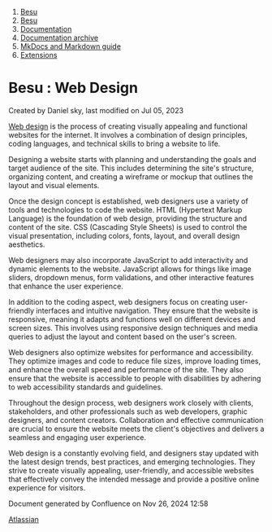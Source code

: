 1. [Besu](index.html)
2. [Besu](Besu_22151173.html)
3. [Documentation](Documentation_22154225.html)
4. [Documentation archive](Documentation-archive_22154272.html)
5. [MkDocs and Markdown guide](MkDocs-and-Markdown-guide_22154269.html)
6. [Extensions](Extensions_22154270.html)

# Besu : Web Design

Created by Daniel sky, last modified on Jul 05, 2023

[Web design](https://www.janbaskdigitaldesign.com/) is the process of creating visually appealing and functional websites for the internet. It involves a combination of design principles, coding languages, and technical skills to bring a website to life.

Designing a website starts with planning and understanding the goals and target audience of the site. This includes determining the site's structure, organizing content, and creating a wireframe or mockup that outlines the layout and visual elements.

Once the design concept is established, web designers use a variety of tools and technologies to code the website. HTML (Hypertext Markup Language) is the foundation of web design, providing the structure and content of the site. CSS (Cascading Style Sheets) is used to control the visual presentation, including colors, fonts, layout, and overall design aesthetics.

Web designers may also incorporate JavaScript to add interactivity and dynamic elements to the website. JavaScript allows for things like image sliders, dropdown menus, form validations, and other interactive features that enhance the user experience.

In addition to the coding aspect, web designers focus on creating user-friendly interfaces and intuitive navigation. They ensure that the website is responsive, meaning it adapts and functions well on different devices and screen sizes. This involves using responsive design techniques and media queries to adjust the layout and content based on the user's screen.

Web designers also optimize websites for performance and accessibility. They optimize images and code to reduce file sizes, improve loading times, and enhance the overall speed and performance of the site. They also ensure that the website is accessible to people with disabilities by adhering to web accessibility standards and guidelines.

Throughout the design process, web designers work closely with clients, stakeholders, and other professionals such as web developers, graphic designers, and content creators. Collaboration and effective communication are crucial to ensure the website meets the client's objectives and delivers a seamless and engaging user experience.

Web design is a constantly evolving field, and designers stay updated with the latest design trends, best practices, and emerging technologies. They strive to create visually appealing, user-friendly, and accessible websites that effectively convey the intended message and provide a positive online experience for visitors.

Document generated by Confluence on Nov 26, 2024 12:58

[Atlassian](http://www.atlassian.com/)
